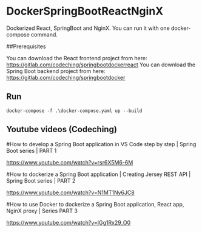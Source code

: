 # DockerSpringBootReactNginX

Dockerized React, SpringBoot and NginX. You can run it with one docker-compose command.

##Prerequisites

You can download the React frontend project from here: https://gitlab.com/codeching/springbootdockerreact
You can download the Spring Boot backend project from here: https://gitlab.com/codeching/springbootdocker


## Run

```
docker-compose -f .\docker-compose.yaml up --build
```

## Youtube videos (Codeching)

#How to develop a Spring Boot application in VS Code step by step | Spring Boot series  | PART 1

https://www.youtube.com/watch?v=rsr6X5M6-6M

#How to dockerize a Spring Boot application | Creating Jersey REST API  | Spring Boot series | PART 2

https://www.youtube.com/watch?v=N1MT1Ny6JC8

#How to use Docker to dockerize a Spring Boot application, React app, NginX proxy | Series PART 3

https://www.youtube.com/watch?v=IGg1Rx29_O0